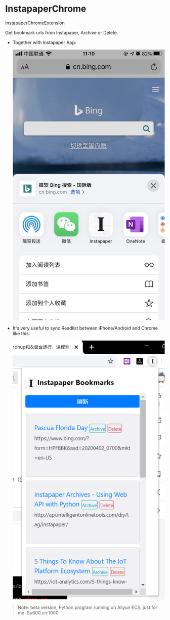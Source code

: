 # InstapaperChrome
InstapaperChromeExtension

Get bookmark urls from Instapaper, Archive or Delete.

* Together with Instapaper App:
  
    ![iPhone](https://raw.githubusercontent.com/su600/InstapaperChrome//master/iphone.jpg)

* It's very useful to sync Readlist between iPhone/Android and Chrome like this:

    ![Chrome](https://raw.githubusercontent.com/su600/InstapaperChrome//master/chrome.png)

> Note: beta version, Python program running on Aliyun ECS, just for me.
>   Su600.cn:1000

